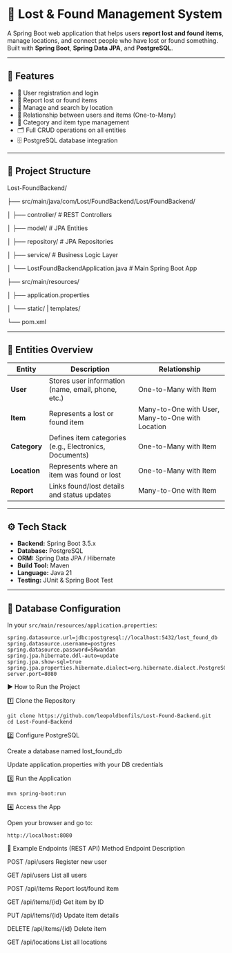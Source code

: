 # 🧳 Lost & Found Management System

A Spring Boot web application that helps users **report lost and found items**, manage locations, and connect people who have lost or found something.  
Built with **Spring Boot**, **Spring Data JPA**, and **PostgreSQL**.

---

## 🚀 Features

- 🔐 User registration and login  
- 🧾 Report lost or found items  
- 📍 Manage and search by location  
- 👥 Relationship between users and items (One-to-Many)  
- 🧩 Category and item type management  
- 🗂️ Full CRUD operations on all entities  
- 🗄️ PostgreSQL database integration  

---

## 🧱 Project Structure

Lost-FoundBackend/

├── src/main/java/com/Lost/FoundBackend/Lost/FoundBackend/

│ ├── controller/ # REST Controllers

│ ├── model/ # JPA Entities

│ ├── repository/ # JPA Repositories

│ ├── service/ # Business Logic Layer

│ └── LostFoundBackendApplication.java # Main Spring Boot App

├── src/main/resources/

│ ├── application.properties

│ └── static/ | templates/

└── pom.xml


---

## 🧩 Entities Overview

| Entity | Description | Relationship |
|--------|--------------|---------------|
| **User** | Stores user information (name, email, phone, etc.) | One-to-Many with Item |
| **Item** | Represents a lost or found item | Many-to-One with User, Many-to-One with Location |
| **Category** | Defines item categories (e.g., Electronics, Documents) | One-to-Many with Item |
| **Location** | Represents where an item was found or lost | One-to-Many with Item |
| **Report** | Links found/lost details and status updates | Many-to-One with Item |

---

## ⚙️ Tech Stack

- **Backend:** Spring Boot 3.5.x  
- **Database:** PostgreSQL  
- **ORM:** Spring Data JPA / Hibernate  
- **Build Tool:** Maven  
- **Language:** Java 21  
- **Testing:** JUnit & Spring Boot Test  

---

## 💾 Database Configuration

In your `src/main/resources/application.properties`:

```properties
spring.datasource.url=jdbc:postgresql://localhost:5432/lost_found_db
spring.datasource.username=postgres
spring.datasource.password=5Rwandan
spring.jpa.hibernate.ddl-auto=update
spring.jpa.show-sql=true
spring.jpa.properties.hibernate.dialect=org.hibernate.dialect.PostgreSQLDialect
server.port=8080
```
▶️ How to Run the Project

1️⃣ Clone the Repository

    git clone https://github.com/leopoldbonfils/Lost-Found-Backend.git
    cd Lost-Found-Backend

2️⃣ Configure PostgreSQL

   Create a database named lost_found_db

   Update application.properties with your DB credentials

3️⃣ Run the Application

    mvn spring-boot:run

4️⃣ Access the App

Open your browser and go to:

    http://localhost:8080

🧪 Example Endpoints (REST API)
Method	Endpoint	Description

POST	/api/users	Register new user

GET	/api/users	List all users

POST	/api/items	Report lost/found item

GET	/api/items/{id}	Get item by ID

PUT	/api/items/{id}	Update item details

DELETE	/api/items/{id}	Delete item

GET	/api/locations	List all locations




